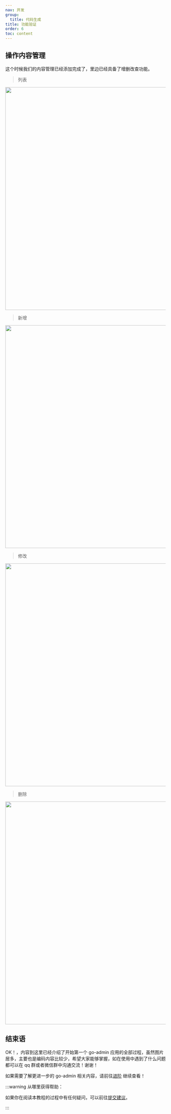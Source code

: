 ```yaml
---
nav: 开发
group:
  title: 代码生成
title: 功能验证
order: 6
toc: content
---
```


## 操作内容管理

这个时候我们的内容管理已经添加完成了，里边已经具备了增删改查功能。

> 列表

<img src="http://doc-image.zhangwj.com/img/article1v1.0.0.png" width="700xp" />

> 新增

<img src="http://doc-image.zhangwj.com/img/article2v1.0.0.png" width="700xp" />

> 修改

<img src="http://doc-image.zhangwj.com/img/article3v1.0.0.png" width="700xp" />

> 删除

<img src="http://doc-image.zhangwj.com/img/article4v1.0.0.png" width="700xp" />

## 结束语

OK！，内容到这里已经介绍了开始第一个 go-admin 应用的全部过程，虽然图片居多，主要也是编码内容比较少，希望大家能够掌握，如在使用中遇到了什么问题都可以在 qq 群或者微信群中沟通交流！谢谢！

如果需要了解更进一步的 go-admin 相关内容，请前往[进阶](/guide/advanced/api.html) 继续查看！

:::warning
从哪里获得帮助：

如果你在阅读本教程的过程中有任何疑问，可以前往[提交建议](https://github.com/go-admin-team/go-admin/issues/new)。

:::
